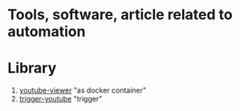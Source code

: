 # Tools, software, article related to automation

# Library
1. [youtube-viewer](https://github.com/soumyadityac/youtube-viewer) "as docker container"
1. [trigger-youtube](https://www.npmjs.com/package/@actionsflow/trigger-youtube) "trigger"
